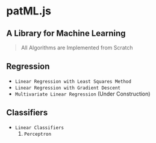 # patML.js
## A Library for Machine Learning


> All Algorithms are Implemented from Scratch

## Regression

- `Linear Regression with Least Squares Method`
- `Linear Regression with Gradient Descent`
- `Multivariate Linear Regression` (Under Construction)

## Classifiers

- `Linear Classifiers`
  1. `Perceptron`
